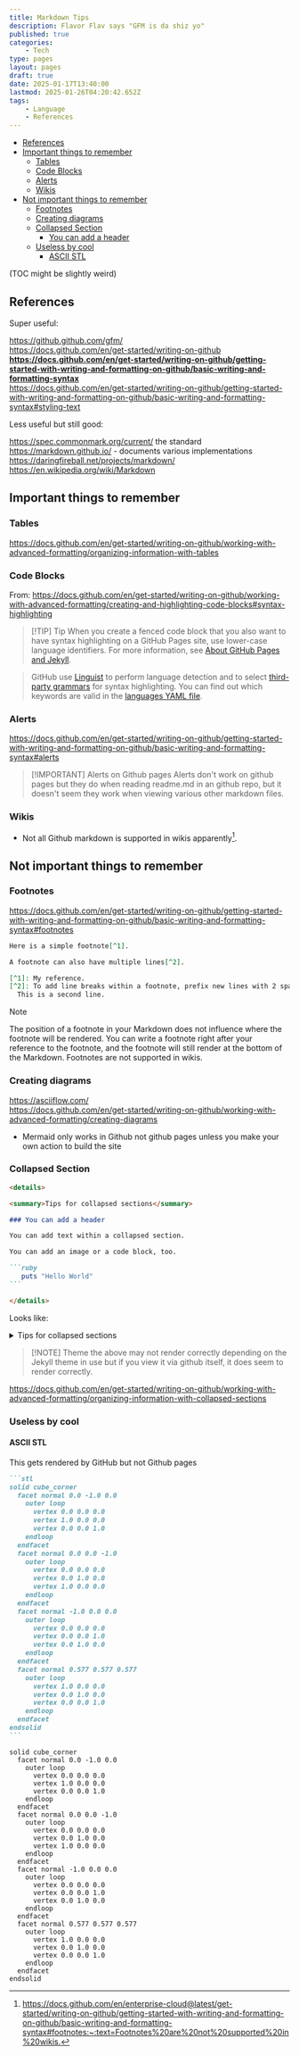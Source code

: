 ```yaml
---
title: Markdown Tips
description: Flavor Flav says "GFM is da shiz yo"
published: true
categories:
    - Tech
type: pages
layout: pages
draft: true
date: 2025-01-17T13:40:00
lastmod: 2025-01-26T04:20:42.652Z
tags:
    - Language
    - References
---
```



<!--- cSpell:disable --->
* [References](#references)
* [Important things to remember](#important-things-to-remember)
  * [Tables](#tables)
  * [Code Blocks](#code-blocks)
  * [Alerts](#alerts)
  * [Wikis](#wikis)
* [Not important things to remember](#not-important-things-to-remember)
  * [Footnotes](#footnotes)
  * [Creating diagrams](#creating-diagrams)
  * [Collapsed Section](#collapsed-section)
    * [You can add a header](#you-can-add-a-header)
  * [Useless by cool](#useless-by-cool)
    * [ASCII STL](#ascii-stl)
<!--- cSpell:enable --->

(TOC might be slightly weird)

## References

Super useful:

<https://github.github.com/gfm/>\
<https://docs.github.com/en/get-started/writing-on-github>\
**<https://docs.github.com/en/get-started/writing-on-github/getting-started-with-writing-and-formatting-on-github/basic-writing-and-formatting-syntax>**\
<https://docs.github.com/en/get-started/writing-on-github/getting-started-with-writing-and-formatting-on-github/basic-writing-and-formatting-syntax#styling-text>

Less useful but still good:

<https://spec.commonmark.org/current/> the standard\
<https://markdown.github.io/> - documents various implementations\
<https://daringfireball.net/projects/markdown/>\
<https://en.wikipedia.org/wiki/Markdown>

## Important things to remember

### Tables

<https://docs.github.com/en/get-started/writing-on-github/working-with-advanced-formatting/organizing-information-with-tables>

### Code Blocks

From: <https://docs.github.com/en/get-started/writing-on-github/working-with-advanced-formatting/creating-and-highlighting-code-blocks#syntax-highlighting>

> [!TIP] Tip
> When you create a fenced code block that you also want to have syntax highlighting on a GitHub Pages site, use lower-case language identifiers. For more information, see [About GitHub Pages and Jekyll](https://docs.github.com/en/pages/setting-up-a-github-pages-site-with-jekyll/about-github-pages-and-jekyll#syntax-highlighting).

> GitHub use [Linguist](https://github.com/github-linguist/linguist) to perform language detection and to select [third-party grammars](https://github.com/github-linguist/linguist/blob/main/vendor/README.md) for syntax highlighting. You can find out which keywords are valid in the [languages YAML file](https://github.com/github-linguist/linguist/blob/main/lib/linguist/languages.yml).

### Alerts

<https://docs.github.com/en/get-started/writing-on-github/getting-started-with-writing-and-formatting-on-github/basic-writing-and-formatting-syntax#alerts>

> [!IMPORTANT] Alerts on Github pages
> Alerts don't work on github pages but they do when reading readme.md in an github repo, but it doesn't seem they work when viewing various other markdown files.

### Wikis

* Not all Github markdown is supported in wikis apparently[^1].

[^1]: <https://docs.github.com/en/enterprise-cloud@latest/get-started/writing-on-github/getting-started-with-writing-and-formatting-on-github/basic-writing-and-formatting-syntax#footnotes:~:text=Footnotes%20are%20not%20supported%20in%20wikis.>

## Not important things to remember

### Footnotes

<https://docs.github.com/en/get-started/writing-on-github/getting-started-with-writing-and-formatting-on-github/basic-writing-and-formatting-syntax#footnotes>

```markdown
Here is a simple footnote[^1].

A footnote can also have multiple lines[^2].

[^1]: My reference.
[^2]: To add line breaks within a footnote, prefix new lines with 2 spaces.
  This is a second line.
```

> [!NOTE]
> The position of a footnote in your Markdown does not influence where the footnote will be rendered. You can write a footnote right after your reference to the footnote, and the footnote will still render at the bottom of the Markdown. Footnotes are not supported in wikis.

### Creating diagrams

<https://asciiflow.com/>\
<https://docs.github.com/en/get-started/writing-on-github/working-with-advanced-formatting/creating-diagrams>

* Mermaid only works in Github not github pages unless you make your own action to build the site

### Collapsed Section

````markdown
<details>

<summary>Tips for collapsed sections</summary>

### You can add a header

You can add text within a collapsed section.

You can add an image or a code block, too.

```ruby
   puts "Hello World"
```

</details>
````

Looks like:

<details>

<summary>Tips for collapsed sections</summary>

#### You can add a header

You can add text within a collapsed section.

You can add an image or a code block, too.

```ruby
   puts "Hello World"
```

</details>

> [!NOTE] Theme
> the above may not render correctly depending on the Jekyll theme in use but if you view it via github itself, it does seem to render correctly.

<https://docs.github.com/en/get-started/writing-on-github/working-with-advanced-formatting/organizing-information-with-collapsed-sections>

### Useless by cool

#### ASCII STL

This gets rendered by GitHub but not Github pages

<!--- cSpell:disable --->
````markdown
```stl
solid cube_corner
  facet normal 0.0 -1.0 0.0
    outer loop
      vertex 0.0 0.0 0.0
      vertex 1.0 0.0 0.0
      vertex 0.0 0.0 1.0
    endloop
  endfacet
  facet normal 0.0 0.0 -1.0
    outer loop
      vertex 0.0 0.0 0.0
      vertex 0.0 1.0 0.0
      vertex 1.0 0.0 0.0
    endloop
  endfacet
  facet normal -1.0 0.0 0.0
    outer loop
      vertex 0.0 0.0 0.0
      vertex 0.0 0.0 1.0
      vertex 0.0 1.0 0.0
    endloop
  endfacet
  facet normal 0.577 0.577 0.577
    outer loop
      vertex 1.0 0.0 0.0
      vertex 0.0 1.0 0.0
      vertex 0.0 0.0 1.0
    endloop
  endfacet
endsolid
```
````

```stl
solid cube_corner
  facet normal 0.0 -1.0 0.0
    outer loop
      vertex 0.0 0.0 0.0
      vertex 1.0 0.0 0.0
      vertex 0.0 0.0 1.0
    endloop
  endfacet
  facet normal 0.0 0.0 -1.0
    outer loop
      vertex 0.0 0.0 0.0
      vertex 0.0 1.0 0.0
      vertex 1.0 0.0 0.0
    endloop
  endfacet
  facet normal -1.0 0.0 0.0
    outer loop
      vertex 0.0 0.0 0.0
      vertex 0.0 0.0 1.0
      vertex 0.0 1.0 0.0
    endloop
  endfacet
  facet normal 0.577 0.577 0.577
    outer loop
      vertex 1.0 0.0 0.0
      vertex 0.0 1.0 0.0
      vertex 0.0 0.0 1.0
    endloop
  endfacet
endsolid
```
